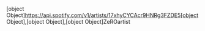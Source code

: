 [object Object]https://api.spotify.com/v1/artists/17xhyCYCAcr9HNRg3FZDE5[object Object],[object Object],[object Object]ZeROartist